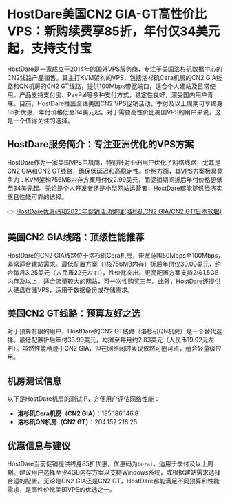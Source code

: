 # HostDare美国CN2 GIA-GT高性价比VPS：新购续费享85折，年付仅34美元起，支持支付宝

HostDare是一家成立于2014年的国外VPS服务商，专注于美国洛杉矶数据中心的CN2线路产品销售。其主打KVM架构的VPS，包括洛杉矶Cera机房的CN2 GIA线路和QN机房的CN2 GT线路，提供100Mbps带宽端口，适合个人建站及日常使用。产品支持支付宝、PayPal等多种支付方式，稳定性良好，深受国内用户青睐。目前，HostDare推出全线美国CN2 VPS促销活动，季付及以上周期可享终身85折优惠，年付价格低至34美元起。对于需要高性价比美国VPS的用户来说，这是一个值得关注的选择。

## HostDare服务简介：专注亚洲优化的VPS方案

HostDare作为一家美国VPS主机商，特别针对亚洲用户优化了网络线路，尤其是CN2 GIA和CN2 GT线路，确保低延迟和高稳定性。价格方面，其VPS方案极具竞争力：KVM架构756MB内存方案月付仅2.99美元，而促销期间折后年付价格更低至34美元起。无论是个人开发者还是小型网站运营者，HostDare都能提供经济实惠且性能可靠的选择。

👉 [HostDare优惠码和2025年促销活动整理(洛杉矶CN2 GIA/CN2 GT/日本软银)](https://bit.ly/hostdare)

## 美国CN2 GIA线路：顶级性能推荐

HostDare的CN2 GIA线路位于洛杉矶Cera机房，带宽范围50Mbps至100Mbps，非常适合建站需求。最低配置方案（1核756MB内存）折后年付仅39.09美元，约合每月3.25美元（人民币22元左右），性价比突出。更高配置方案支持2核1.5GB内存及以上，适合流量较大的网站，可一次性购买三年。此外，HostDare还提供大硬盘存储VPS，适用于数据备份或存储需求。

## 美国CN2 GT线路：预算友好之选

对于预算有限的用户，HostDare的CN2 GT线路（洛杉矶QN机房）是一个替代选择。最低配置折后年付33.99美元，均摊至每月约2.83美元（人民币19.92元左右）。虽然性能稍逊于CN2 GIA，但在网络闲时表现依然可圈可点，适合轻量级应用。

## 机房测试信息

以下是HostDare机房的测试IP，方便用户评估网络性能：
- **洛杉矶Cera机房（CN2 GIA）**：185.186.146.8
- **洛杉矶QN机房（CN2 GT）**：204.152.218.25

## 优惠信息与建议

HostDare当前促销提供终身85折优惠，优惠码为`bozai`，适用于季付及以上周期。建议用户选择至少4GB内存方案以支持Windows系统，或根据建站需求选择合适的配置。无论是CN2 GIA还是CN2 GT，HostDare都能满足不同预算和性能需求，是高性价比美国VPS的优选之一。